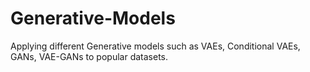 # Generative-Models
Applying different Generative models such as VAEs, Conditional VAEs, GANs, VAE-GANs to popular datasets.
